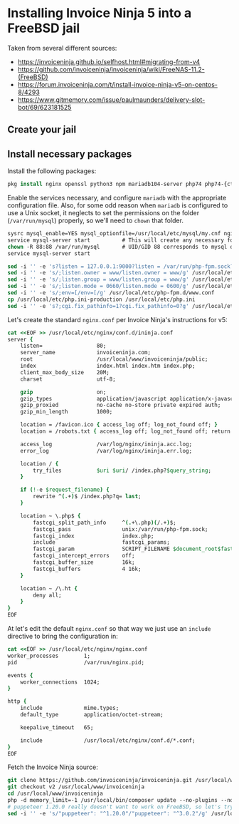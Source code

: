 # Installing Invoice Ninja 5 into a FreeBSD jail

Taken from several different sources:
* <https://invoiceninja.github.io/selfhost.html#migrating-from-v4>
* <https://github.com/invoiceninja/invoiceninja/wiki/FreeNAS-11.2-(FreeBSD)>
* <https://forum.invoiceninja.com/t/install-invoice-ninja-v5-on-centos-8/4293>
* <https://www.gitmemory.com/issue/paulmaunders/delivery-slot-bot/69/623181525>

## Create your jail

## Install necessary packages

Install the following packages:

```tcsh
pkg install nginx openssl python3 npm mariadb104-server php74 php74-{ctype,pdo,pdo_mysql,session,iconv,filter,openssl,phar,mysqli,simplexml,xmlreader,xmlwriter,fileinfo,pear-PHP_Parser,tokenizer,gd,curl,gmp,json,zip,xml,readline,opcache,mbstring,bcmath,curl,partisan,extensions,dom,exif}
```

Enable the services necessary, and configure `mariadb` with the appropriate configuration file. Also, for some odd reason when `mariadb` is configured to use a Unix socket, it neglects to set the permissions on the folder (`/var/run/mysql`) properly, so we'll need to `chown` that folder.

```tcsh
sysrc mysql_enable=YES mysql_optionfile=/usr/local/etc/mysql/my.cnf nginx_enable=YES php_fpm_enable=YES
service mysql-server start          # This will create any necessary folders
chown -R 88:88 /var/run/mysql       # UID/GID 88 corresponds to mysql on FreeBSD
service mysql-server start
```

```tcsh
sed -i '' -e 's?listen = 127.0.0.1:9000?listen = /var/run/php-fpm.sock?g' /usr/local/etc/php-fpm.d/www.conf
sed -i '' -e 's/;listen.owner = www/listen.owner = www/g' /usr/local/etc/php-fpm.d/www.conf
sed -i '' -e 's/;listen.group = www/listen.group = www/g' /usr/local/etc/php-fpm.d/www.conf
sed -i '' -e 's/;listen.mode = 0660/listen.mode = 0600/g' /usr/local/etc/php-fpm.d/www.conf
sed -i '' -e 's/;env=[/env=[/g' /usr/local/etc/php-fpm.d/www.conf
cp /usr/local/etc/php.ini-production /usr/local/etc/php.ini
sed -i '' -e 's?;cgi.fix_pathinfo=1?cgi.fix_pathinfo=0?g' /usr/local/etc/php.ini
```

Let's create the standard `nginx.conf` per Invoice Ninja's instructions for v5:

```tcsh
cat <<EOF >> /usr/local/etc/nginx/conf.d/ininja.conf
server {
    listen=                 80;
	server_name				invoiceninja.com;
	root					/usr/local/www/invoiceninja/public;
	index					index.html index.htm index.php;
	client_max_body_size	20M;
	charset					utf-8;

	gzip					on;
	gzip_types				application/javascript application/x-javascript text/javascript text/plain application/xml application/json;
	gzip_proxied			no-cache no-store private expired auth;
	gzip_min_length			1000;

	location = /favicon.ico { access_log off; log_not_found off; }
	location = /robots.txt { access_log off; log_not_found off; return 200 "User-agent: *\nDisallow: /\n";}

	access_log				/var/log/nginx/ininja.acc.log;
	error_log				/var/log/nginx/ininja.err.log;

	location / {
		try_files			$uri $uri/ /index.php?$query_string;
	}

	if (!-e $request_filename) {
		rewrite ^(.+)$ /index.php?q= last;
	}

	location ~ \.php$ {
		fastcgi_split_path_info		^(.+\.php)(/.+)$;
		fastcgi_pass				unix:/var/run/php-fpm.sock;
		fastcgi_index				index.php;
		include						fastcgi_params;
		fastcgi_param				SCRIPT_FILENAME $document_root$fastcgi_script_name;
		fastcgi_intercept_errors	off;
		fastcgi_buffer_size			16k;
		fastcgi_buffers				4 16k;
	}

	location ~ /\.ht {
		deny all;
	}
}
EOF
```

At let's edit the default `nginx.conf` so that way we just use an `include` directive to bring the configuration in:

```tcsh
cat <<EOF >> /usr/local/etc/nginx/nginx.conf
worker_processes		1;
pid						/var/run/nginx.pid;

events {
	worker_connections	1024;
}

http {
	include				mime.types;
	default_type		application/octet-stream;

	keepalive_timeout	65;

	include				/usr/local/etc/nginx/conf.d/*.conf;
}
EOF
```

Fetch the Invoice Ninja source:

```tcsh
git clone https://github.com/invoiceninja/invoiceninja.git /usr/local/www/invoiceninja
git checkout v2 /usr/local/www/invoiceninja
cd /usr/local/www/invoiceninja
php -d memory_limit=-1 /usr/local/bin/composer update --no-plugins --no-scripts
# puppeteer 1.20.0 really doesn't want to work on FreeBSD, so let's try 3.0.2
sed -i '' -e 's/"puppeteer": "^1.20.0"/"puppeteer": "^3.0.2"/g' /usr/local/www/invoiceninja/package.json
```

